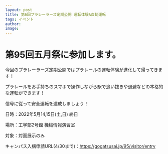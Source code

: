 ```yaml
---
layout: post
title: 第6回プラレーラーズ定期公開 運転体験&自動運転
tags: イベント
author:
image:
---
```


# 第95回五月祭に参加します。

今回のプラレーラーズ定期公開ではプラレールの運転体験が進化して帰ってきます！

プラレールをお手持ちのスマホで操作しながら駅で追い抜きや退避などの本格的な運転ができます！

信号に従って安全運転を達成しましょう！

日時：2022年5月14,15日(土,日) 終日

場所：工学部2号館 機械情報演習室

対象：対面展示のみ

キャンパス入構申請URL(4/30まで)：https://gogatsusai.jp/95/visitor/entry

